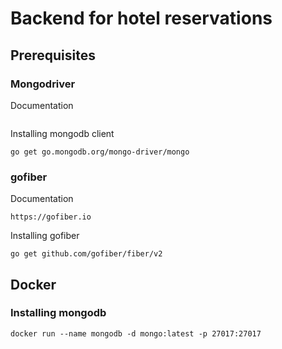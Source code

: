 # Backend for hotel reservations

## Prerequisites
### Mongodriver
Documentation
```
```

Installing mongodb client
```
go get go.mongodb.org/mongo-driver/mongo
```

### gofiber
Documentation
```
https://gofiber.io
```

Installing gofiber
```
go get github.com/gofiber/fiber/v2
```

## Docker
### Installing mongodb
```
docker run --name mongodb -d mongo:latest -p 27017:27017
```
